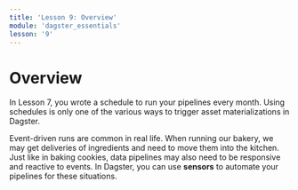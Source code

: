 ```yaml
---
title: 'Lesson 9: Overview'
module: 'dagster_essentials'
lesson: '9'
---
```


# Overview

In Lesson 7, you wrote a schedule to run your pipelines every month. Using schedules is only one of the various ways to trigger asset materializations in Dagster.

Event-driven runs are common in real life. When running our bakery, we may get deliveries of ingredients and need to move them into the kitchen. Just like in baking cookies, data pipelines may also need to be responsive and reactive to events. In Dagster, you can use **sensors** to automate your pipelines for these situations.
